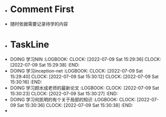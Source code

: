 - # Comment First
- 随时依据需要记录待学的内容
- # TaskLine
- DOING 学习NIN
  :LOGBOOK:
  CLOCK: [2022-07-09 Sat 15:29:36]
  CLOCK: [2022-07-09 Sat 15:29:38]
  :END:
- DOING 学习inception-net
  :LOGBOOK:
  CLOCK: [2022-07-09 Sat 15:29:40]
  CLOCK: [2022-07-09 Sat 15:30:12]
  CLOCK: [2022-07-09 Sat 15:30:16]
  :END:
- DOING 学习颜水成老师的最新论文
  :LOGBOOK:
  CLOCK: [2022-07-09 Sat 15:30:23]
  CLOCK: [2022-07-09 Sat 15:30:27]
  :END:
- DOING 学习何凯明的有个关于局部的知识
  :LOGBOOK:
  CLOCK: [2022-07-09 Sat 15:30:36]
  CLOCK: [2022-07-09 Sat 15:30:38]
  :END:
-